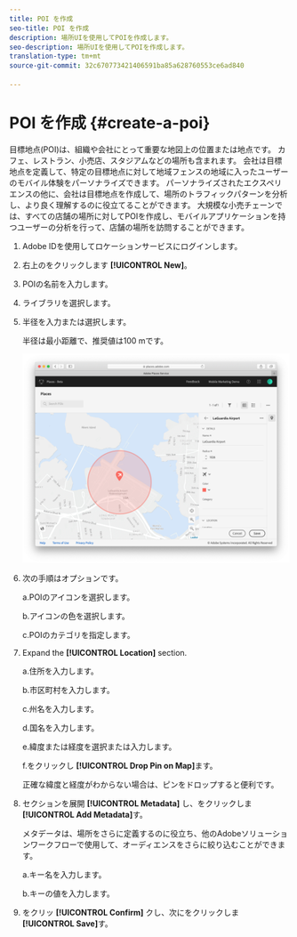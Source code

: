 ```yaml
---
title: POI を作成
seo-title: POI を作成
description: 場所UIを使用してPOIを作成します。
seo-description: 場所UIを使用してPOIを作成します。
translation-type: tm+mt
source-git-commit: 32c670773421406591ba85a628760553ce6ad840

---
```



# POI を作成 {#create-a-poi}

目標地点(POI)は、組織や会社にとって重要な地図上の位置または地点です。 カフェ、レストラン、小売店、スタジアムなどの場所も含まれます。 会社は目標地点を定義して、特定の目標地点に対して地域フェンスの地域に入ったユーザーのモバイル体験をパーソナライズできます。 パーソナライズされたエクスペリエンスの他に、会社は目標地点を作成して、場所のトラフィックパターンを分析し、より良く理解するのに役立てることができます。 大規模な小売チェーンでは、すべての店舗の場所に対してPOIを作成し、モバイルアプリケーションを持つユーザーの分析を行って、店舗の場所を訪問することができます。

1. Adobe IDを使用してロケーションサービスにログインします。
2. 右上のをクリックします **[!UICONTROL New]**。
3. POIの名前を入力します。
4. ライブラリを選択します。
5. 半径を入力または選択します。

   半径は最小距離で、推奨値は100 mです。

   ![POIを定義する](/help/assets/define_poi.png)

6. 次の手順はオプションです。

   a.POIのアイコンを選択します。

   b.アイコンの色を選択します。

   c.POIのカテゴリを指定します。

7. Expand the **[!UICONTROL Location]** section.

   a.住所を入力します。

   b.市区町村を入力します。

   c.州名を入力します。

   d.国名を入力します。

   e.緯度または経度を選択または入力します。

   f.をクリックし **[!UICONTROL Drop Pin on Map]**&#x200B;ます。

   正確な緯度と経度がわからない場合は、ピンをドロップすると便利です。

8. セクションを展開 **[!UICONTROL Metadata]** し、をクリックしま **[!UICONTROL Add Metadata]**&#x200B;す。

   メタデータは、場所をさらに定義するのに役立ち、他のAdobeソリューションワークフローで使用して、オーディエンスをさらに絞り込むことができます。

   a.キー名を入力します。

   b.キーの値を入力します。

9. をクリッ **[!UICONTROL Confirm]** クし、次にをクリックしま **[!UICONTROL  Save]**&#x200B;す。
